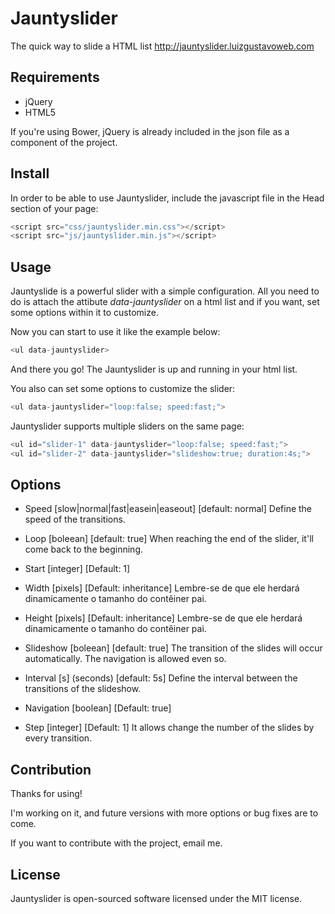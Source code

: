 # Jauntyslider
The quick way to slide a HTML list http://jauntyslider.luizgustavoweb.com

## Requirements
- jQuery
- HTML5

If you're using Bower, jQuery is already included in the json file as a component of the project.

## Install
In order to be able to use Jauntyslider, include the javascript file in the Head section of your page:

```javascript
<script src="css/jauntyslider.min.css"></script>
<script src="js/jauntyslider.min.js"></script>
```

## Usage
Jauntyslide is a powerful slider with a simple configuration. All you need to do is attach the attibute <em>data-jauntyslider</em> on a html list and if you want, set some options within it to customize.

Now you can start to use it like the example below:

```javascript
<ul data-jauntyslider>
```

And there you go! The Jauntyslider is up and running in your html list.

You also can set some options to customize the slider:

```javascript
<ul data-jauntyslider="loop:false; speed:fast;">
```

Jauntyslider supports multiple sliders on the same page:

```javascript
<ul id="slider-1" data-jauntyslider="loop:false; speed:fast;">
<ul id="slider-2" data-jauntyslider="slideshow:true; duration:4s;">
```

## Options

- Speed
[slow|normal|fast|easein|easeout]
[default: normal]
Define the speed of the transitions.

- Loop
[boleean]
[default: true]
When reaching the end of the slider, it'll come back to the beginning.

- Start
[integer]
[Default: 1]


- Width
[pixels] 
[Default: inheritance]
 Lembre-se de que ele herdará dinamicamente o tamanho do contêiner pai.

- Height
[pixels] 
[Default: inheritance]
 Lembre-se de que ele herdará dinamicamente o tamanho do contêiner pai.

- Slideshow
[boleean]
[default: true]
The transition of the slides will occur automatically.
The navigation is allowed even so.

- Interval
[s] (seconds)
[default: 5s]
Define the interval between the transitions of the slideshow.

- Navigation
[boolean]
[Default: true]


- Step
[integer]
[Default: 1]
It allows change the number of the slides by every transition.

## Contribution
Thanks for using!

I'm working on it, and future versions with more options or bug fixes are to come.

If you want to contribute with the project, email me.

## License
Jauntyslider is open-sourced software licensed under the MIT license.
